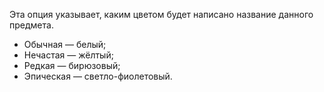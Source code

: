 Эта опция указывает, каким цветом будет написано название данного предмета.
* Обычная — белый;
* Нечастая — жёлтый;
* Редкая — бирюзовый;
* Эпическая — светло-фиолетовый.